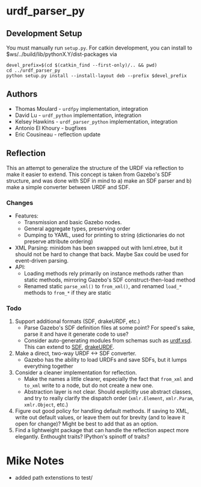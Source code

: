 # urdf_parser_py

## Development Setup

You must manually run `setup.py`. For catkin development, you can install to $ws/../build/lib/pythonX.Y/dist-packages via

	devel_prefix=$(cd $(catkin_find --first-only)/.. && pwd)
	cd ../urdf_parser_py
	python setup.py install --install-layout deb --prefix $devel_prefix

## Authors

*	Thomas Moulard - `urdfpy` implementation, integration
*	David Lu - `urdf_python` implementation, integration
*	Kelsey Hawkins - `urdf_parser_python` implementation, integration
*	Antonio El Khoury - bugfixes
*	Eric Cousineau - reflection update

## Reflection

This an attempt to generalize the structure of the URDF via reflection to make it easier to extend. This concept is taken from Gazebo's SDF structure, and was done with SDF in mind to a) make an SDF parser and b) make a simple converter between URDF and SDF.

### Changes

*	Features:
	*	Transmission and basic Gazebo nodes.
	*	General aggregate types, preserving order
	*	Dumping to YAML, used for printing to string (dictionaries do not preserve attribute ordering)
*	XML Parsing: minidom has been swapped out with lxml.etree, but it should not be hard to change that back. Maybe Sax could be used for event-driven parsing.
*	API:
	*	Loading methods rely primarily on instance methods rather than static methods, mirroring Gazebo's SDF construct-then-load method
	*	Renamed static `parse_xml()` to `from_xml()`, and renamed `load_*` methods to `from_*` if they are static

### Todo

1.	Support additional formats (SDF, drakeURDF, etc.)
	*	Parse Gazebo's SDF definition files at some point? For speed's sake, parse it and have it generate code to use?
	*	Consider auto-generating modules from schemas such as [urdf.xsd](https://github.com/ros/urdfdom/blob/master/xsd/urdf.xsd). This can extend to [SDF](http://sdformat.org/schemas/model.xsd), [drakeURDF](https://github.com/RobotLocomotion/drake/blob/master/drake/doc/drakeURDF.xsd).
2.	Make a direct, two-way URDF <-> SDF converter.
	*	Gazebo has the ability to load URDFs and save SDFs, but it lumps everything together
3.	Consider a cleaner implementation for reflection.
	*	Make the names a little clearer, especially the fact that `from_xml` and `to_xml` write to a node, but do not create a new one.
	*	Abstraction layer is not clear. Should explicitly use abstract classes, and try to really clarify the dispatch order (`xmlr.Element`, `xmlr.Param`, `xmlr.Object`, etc.)
4.	Figure out good policy for handling default methods. If saving to XML, write out default values, or leave them out for brevity (and to leave it open for change)? Might be best to add that as an option.
5.	Find a lightweight package that can handle the reflection aspect more elegantly. Enthought traits? IPython's spinoff of traits?

# Mike Notes
- added path extenstions to test/
